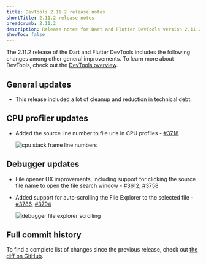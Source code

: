 ```yaml
---
title: DevTools 2.11.2 release notes
shortTitle: 2.11.2 release notes
breadcrumb: 2.11.2
description: Release notes for Dart and Flutter DevTools version 2.11.2.
showToc: false
---
```


The 2.11.2 release of the Dart and Flutter DevTools
includes the following changes among other general improvements.
To learn more about DevTools, check out the
[DevTools overview](https://docs.flutter.dev/tools/devtools).

## General updates

* This release included a lot of cleanup and reduction in technical debt.

## CPU profiler updates

* Added the source line number to file uris in CPU profiles -
  [#3718](https://github.com/flutter/devtools/pull/3718)

  ![cpu stack frame line numbers](/assets/images/docs/tools/devtools/release-notes/images-2.11.2/image1.png "cpu stack frame line numbers")

## Debugger updates

* File opener UX improvements, including support for clicking
  the source file name to open the file search window -
  [#3612](https://github.com/flutter/devtools/pull/3612),
  [#3758](https://github.com/flutter/devtools/pull/3758)
* Added support for auto-scrolling the File Explorer to the selected file -
  [#3786](https://github.com/flutter/devtools/pull/3786),
  [#3794](https://github.com/flutter/devtools/pull/3794)

  ![debugger file explorer scrolling](/assets/images/docs/tools/devtools/release-notes/images-2.11.2/image2.gif "debugger file explorer scrolling")

## Full commit history

To find a complete list of changes since the previous release,
check out
[the diff on GitHub](https://github.com/flutter/devtools/compare/v2.10.0...v2.11.2).
